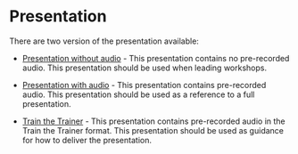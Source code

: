 # Presentation

There are two version of the presentation available:

- [Presentation without audio](https://https://github.com/MaximRouiller/msp002/blob/speight/Presentation/azurefunctionstimertrigger_presentation.pptx) - This presentation contains no pre-recorded audio. This presentation should be used when leading workshops.

- [Presentation with audio](https://github.com/MaximRouiller/msp002/blob/speight/Presentation/azurefunctionstimertrigger_presentation_audio.pptx) - This presentation contains pre-recorded audio. This presentation should be used as a reference to a full presentation.

- [Train the Trainer](https://github.com/MaximRouiller/msp002/blob/speight/Presentation/azurefunctionstimertrigger_train.pptx) - This presentation contains pre-recorded audio in the Train the Trainer format. This presentation should be used as guidance for how to deliver the presentation.
